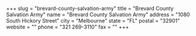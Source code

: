 +++
slug = "brevard-county-salvation-army"
title = "Brevard County Salvation Army"
name = "Brevard County Salvation Army"
address = "1080 South Hickory Street"
city = "Melbourne"
state = "FL"
postal = "32901"
website = ""
phone = "321 269-3110"
fax = ""
+++
